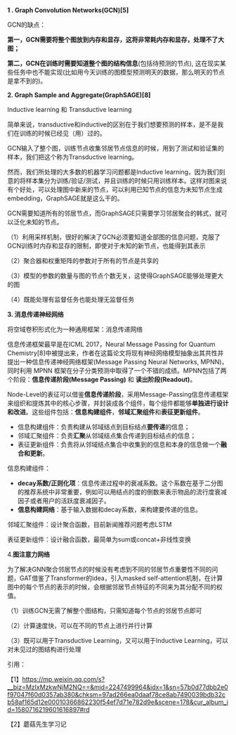 **1 . Graph Convolution Networks(GCN)[5]**

GCN的缺点：

**第一，GCN需要将整个图放到内存和显存，这将非常耗内存和显存，处理不了大图；**

**第二，GCN在训练时需要知道整个图的结构信息**(包括待预测的节点), 这在现实某些任务中也不能实现(比如用今天训练的图模型预测明天的数据，那么明天的节点是拿不到的)。



**2. Graph Sample and Aggregate(GraphSAGE)[8]**

Inductive learning 和 Transductive learning

简单来说，transductive和inductive的区别在于我们想要预测的样本，是不是我们在训练的时候已经见（用）过的。

GCN输入了整个图，训练节点收集邻居节点信息的时候，用到了测试和验证集的样本，我们把这个称为Transductive learning。

然而，我们所处理的大多数的机器学习问题都是Inductive learning，因为我们刻意的将样本集分为训练/验证/测试，并且训练的时候只用训练样本。这样对图来说有个好处，可以处理图中新来的节点，可以利用已知节点的信息为未知节点生成embedding，GraphSAGE就是这么干的。



GCN需要知道所有的邻居节点，而GraphSAGE只需要学习邻居聚合的韩式，就可以泛化未知的节点。

（1）利用采样机制，很好的解决了GCN必须要知道全部图的信息问题，克服了GCN训练时内存和显存的限制，即使对于未知的新节点，也能得到其表示

（2）聚合器和权重矩阵的参数对于所有的节点是共享的

（3）模型的参数的数量与图的节点个数无关，这使得GraphSAGE能够处理更大的图

（4）既能处理有监督任务也能处理无监督任务

**3. 消息传递神经网络**

将空域卷积形式化为一种通用框架：消息传递网络

信息传递框架最早是在ICML 2017，Neural Message Passing for Quantum Chemistry[8]中被提出来，作者在这篇论文将现有神经网络模型抽象出其共性并提出一种信息传递神经网络框架(Message Passing Neural Networks, MPNN)，同时利用 MPNN 框架在分子分类预测中取得了一个不错的成绩。MPNN包括了两个阶段：**信息传递阶段(Message Passing)** 和 **读出阶段(Readout)**。

Node-Level的表征可以借鉴**信息传递阶段**，采用Message-Passing信息传递框架来组织和提炼其中的核心步骤，并封装成各个组件，每个组件都能够**单独进行设计和改进**。这些组件包括：**信息构建组件**，**邻域汇聚组件**和**表征更新组件**。

- 信息构建组件：负责构建从邻域结点到目标结点**要传递**的信息；
- 邻域汇聚组件：负责**汇聚**从邻域结点集合传递到目标结点的信息；
- 表征更新组件：负责将从邻域结点集合中收集到的信息和本身的信息做一个**融合和更新**。

信息构建组件：

- **decay系数/正则化项**：信息传递过程中的衰减系数。这个系数在基于二分图的推荐系统中非常重要，例如可以用结点的度的倒数来表示物品的流行度衰减因子或者用户的活跃度衰减因子。
- **信息构建网络**：基于输入数据和decay系数，来构建要传递的信息。

邻域汇聚组件：设计聚合函数，目前新闻推荐问题考虑LSTM

表征更新组件：设计融合函数，最简单为sum或concat+非线性变换

<!--可以考虑加入虚拟节点看对模型的性能能否有所提升-->



4.**图注意力网络**

为了解决GNN聚合邻居节点的时候没有考虑到不同的邻居节点重要性不同的问题，GAT借鉴了Transformer的idea，引入masked self-attention机制，在计算图中的每个节点的表示的时候，会根据邻居节点特征的不同来为其分配不同的权值。

（1）训练GCN无需了解整个图结构，只需知道每个节点的邻居节点即可

（2）计算速度快，可以在不同的节点上进行并行计算

（3）既可以用于Transductive Learning，又可以用于Inductive Learning，可以对未见过的图结构进行处理

























引用：

【1】https://mp.weixin.qq.com/s?__biz=MzIxMzkwNjM2NQ==&mid=2247499964&idx=1&sn=57b0d77dbb2e0f97047f60d0357ab380&chksm=97ad266ea0daaf78ce8ab7490039bdb32cb58af165d12e00010366862230f54ef7d71e782d9e&scene=178&cur_album_id=1580716219601616897#rd

【2】蘑菇先生学习记